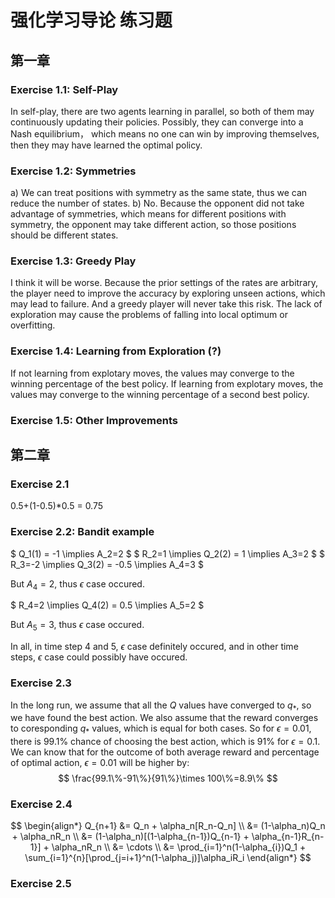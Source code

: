 # 强化学习导论 练习题

## 第一章

### Exercise 1.1: Self-Play
In self-play, there are two agents learning in parallel, so both of them may continuously updating their policies. Possibly, they can converge into a Nash equilibrium， which means no one can win by improving themselves, then they may have learned the optimal policy.
### Exercise 1.2: Symmetries
a) We can treat positions with symmetry as the same state, thus we can reduce the number of states.
b) No. Because the opponent did not take advantage of symmetries, which means for different positions with symmetry, the opponent may take different action, so those positions should be different states.
### Exercise 1.3: Greedy Play
I think it will be worse. Because the prior settings of the rates are arbitrary, the player need to improve the accuracy by exploring unseen actions, which may lead to failure. And a greedy player will never take this risk. The lack of exploration may cause the problems of falling into local optimum or overfitting.
### Exercise 1.4: Learning from Exploration (?)
If not learning from explotary moves, the values may converge to the winning percentage of the best policy. If learning from explotary moves, the values may converge to the winning percentage of a second best policy.
### Exercise 1.5: Other Improvements

## 第二章

### Exercise 2.1

0.5+(1-0.5)*0.5 = 0.75

### Exercise 2.2: Bandit example

$ Q_1(1) = -1 \implies A_2=2 $
$ R_2=1 \implies Q_2(2) = 1 \implies A_3=2 $
$ R_3=-2 \implies Q_3(2) = -0.5 \implies A_4=3 $

But $A_4=2$, thus $\epsilon$ case occured.

$ R_4=2 \implies Q_4(2) = 0.5 \implies A_5=2 $

But $A_5=3$, thus $\epsilon$ case occured.

In all, in time step 4 and 5, $\epsilon$ case definitely occured, and in other time steps, $\epsilon$ case could possibly have occured.

### Exercise 2.3

In the long run, we assume that all the $Q$ values have converged to $q_*$, so we have found the best action. We also assume that the reward converges to coresponding $q_*$ values, which is equal for both cases. So for $\epsilon=0.01$, there is 99.1% chance of choosing the best action, which is 91% for $\epsilon=0.1$. We can know that for the outcome of both average reward and percentage of optimal action, $\epsilon=0.01$ will be higher by:
$$ \frac{99.1\%-91\%}{91\%}\times 100\%=8.9\% $$

### Exercise 2.4

$$ \begin{align*}
Q_{n+1} &= Q_n + \alpha_n[R_n-Q_n] \\
        &= (1-\alpha_n)Q_n + \alpha_nR_n \\
        &= (1-\alpha_n)[(1-\alpha_{n-1})Q_{n-1} + \alpha_{n-1}R_{n-1}] + \alpha_nR_n \\
        &= \cdots \\
        &= \prod_{i=1}^n(1-\alpha_{i})Q_1 +  \sum_{i=1}^{n}[\prod_{j=i+1}^n(1-\alpha_j)]\alpha_iR_i
\end{align*} $$

### Exercise 2.5

